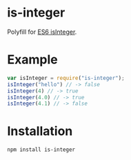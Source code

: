 # is-integer

Polyfill for [ES6 isInteger](https://developer.mozilla.org/en-US/docs/Web/JavaScript/Reference/Global_Objects/Number/isInteger).

# Example
```js
var isInteger = require("is-integer");
isInteger("hello") // -> false
isInteger(4) // -> true
isInteger(4.0) // -> true
isInteger(4.1) // -> false
```

# Installation
```
npm install is-integer
```
